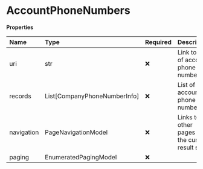 # AccountPhoneNumbers

**Properties**

| Name       | Type                         | Required | Description                                    |
| :--------- | :--------------------------- | :------- | :--------------------------------------------- |
| uri        | str                          | ❌       | Link to a list of account phone numbers        |
| records    | List[CompanyPhoneNumberInfo] | ❌       | List of account phone numbers                  |
| navigation | PageNavigationModel          | ❌       | Links to other pages of the current result set |
| paging     | EnumeratedPagingModel        | ❌       |                                                |

<!-- This file was generated by liblab | https://liblab.com/ -->
